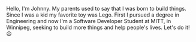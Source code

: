 Hello, I'm Johnny. My parents used to say that I was born to build things. Since I was a kid my favorite toy was Lego. First I pursued a degree in Engineering and now I'm a Software Developer Student at MITT, in Winnipeg, seeking to build more things and help people's lives. Let's do it! 😃

<!---
joaofelipe0202/joaofelipe0202 is a ✨ special ✨ repository because its `README.md` (this file) appears on your GitHub profile.
You can click the Preview link to take a look at your changes.
--->
